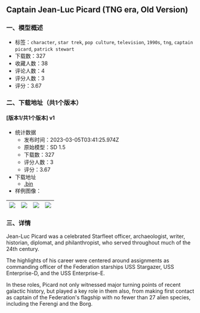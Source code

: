 ## Captain Jean-Luc Picard (TNG era, Old Version)
### 一、模型概述

- 标签：`character`, `star trek`, `pop culture`, `television`, `1990s`, `tng`, `captain picard`, `patrick stewart`
- 下载数：327
- 收藏人数：38
- 评论人数：4
- 评分人数：3
- 评分：3.67

### 二、下载地址（共1个版本）

#### [版本1/共1个版本] v1

- 统计数据
  - 发布时间：2023-03-05T03:41:25.974Z
  - 原始模型：SD 1.5
  - 下载数：327
  - 评分人数：3
  - 评分：3.67
- 下载地址
  - [<tng-picard>.bin](https://civitai.com/api/download/models/18742)
- 样例图像：

| <img src="https://image.civitai.com/xG1nkqKTMzGDvpLrqFT7WA/829eb6e5-dd3f-4747-7c86-747088faae00/width=450/194692.jpeg" /> | <img src="https://image.civitai.com/xG1nkqKTMzGDvpLrqFT7WA/8ebe90b6-6ba3-4570-c043-ce12a397eb00/width=450/194686.jpeg" /> | <img src="https://image.civitai.com/xG1nkqKTMzGDvpLrqFT7WA/34f7b796-6ecf-4c7e-928b-6846870f0000/width=450/194691.jpeg" /> | <img src="https://image.civitai.com/xG1nkqKTMzGDvpLrqFT7WA/4997496a-ee2c-47f2-9858-266be8f57600/width=450/194690.jpeg" /> |
| ---- | ---- | ---- | ---- |


### 三、详情
<p>Jean-Luc Picard was a celebrated Starfleet officer, archaeologist, writer, historian, diplomat, and philanthropist, who served throughout much of the 24th century. </p><p>The highlights of his career were centered around assignments as commanding officer of the Federation starships USS Stargazer, USS Enterprise-D, and the USS Enterprise-E. </p><p>In these roles, Picard not only witnessed major turning points of recent galactic history, but played a key role in them also, from making first contact as captain of the Federation's flagship with no fewer than 27 alien species, including the Ferengi and the Borg. </p>